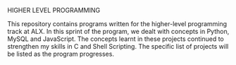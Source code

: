 HIGHER LEVEL PROGRAMMING

This repository contains programs written for the higher-level programming track at ALX.
In this sprint of the program, we dealt with concepts in Python, MySQL and JavaScript.
The concepts learnt in these projects continued to strengthen my skills in C and Shell Scripting.
The specific list of projects will be listed as the program progresses. 
